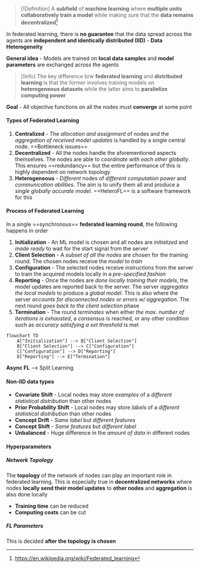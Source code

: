 >[!Definition]
>A **subfield** of **machine learning** where **multiple units collaboratively train a model** while making sure that the **data remains decentralized**[^1]

In federated learning, there is **no guarantee** that the data spread across the agents are **independent and identically distributed (IID)** - **Data Heterogeneity**

**General idea** - Models are trained on **local data samples** and **model parameters** are exchanged across the agents

>[!info]
>The key difference b/w **federated learning** and **distributed learning** is that the former involves training models on **heterogeneous datasets** while the latter aims to **paralielize computing power**

**Goal** - All objective functions on all the nodes must **converge** at some point 
#### Types of Federated Learning
1. **Centralized** - The *allocation and assignment* of nodes and the *aggregation of received model updates* is handled by a single central node. ==Bottleneck issues==
2. **Decentralized** - All the nodes handle the aforementioned aspects themselves. The nodes are able to *coordinate with each other globally*. This ensures ==redundancy== but the entire performance of this is highly dependent on network topology 
3. **Heterogeneous** - *Different* nodes of *different computation power* and *communication abilities*. The aim is to unify them all and produce a *single globally accurate model*. ==HeteroFL== is a software framework for this

#### Process of Federated Learning 
In a single ==synchronous== **federated learning round**, the following happens in order
1. **Initialization** - An ML model is chosen and all nodes are *initialized* and *made ready* to wait for the start signal from the server
2. **Client Selection** - A *subset of all the nodes* are chosen for the training round. The chosen nodes receive the *model to train*
3. **Configuration** - The selected nodes receive *instructions* from the server to train the acquired models locally in a *pre-specified fashion*
4. **Reporting** - Once the nodes are *done locally training their models*, the model updates are reported back to the server. The server *aggregates the local models* to produce a *global model*. This is also where the server *accounts for disconnected nodes or errors w/ aggregation*. The next round *goes back to the client selection* phase
5. **Termination** - The round *terminates* when either *the max. number of iterations is exhausted*, a *consensus* is reached, or any other condition such as *accuracy satisfying a set threshold* is met
```mermaid
flowchart TD
	A["Initialization"] --> B["Client Selection"]
	B["Client Selection"] --> C["Configuration"]
	C["Configuration"] --> D["Reporting"]
	D["Reporting"] --> E["Termination"]
```

**Async FL** --> Split Learning

#### Non-IID data types
* **Covariate Shift** - Local nodes may store *examples* of a *different statistical distribution* than other nodes 
* **Prior Probability Shift** - Local nodes may store *labels* of a *different statistical distribution* than other nodes
* **Concept Drift** - *Same label* but *different features*
* **Concept Shift** - *Same features* but *different label* 
* **Unbalanced** - Huge difference in the *amount of data* in different nodes

[^1]: https://en.wikipedia.org/wiki/Federated_learning
#### Hyperparameters
##### Network Topology
The **topology** of the network of nodes can play an important role in federated learning. This is especially true in **decentralized networks** where nodes **locally send their model updates** to **other nodes** and **aggregation** is also done locally
- **Training time** can be reduced 
- **Computing costs** can be cut

##### FL Parameters
This is decided **after the topology is chosen**
